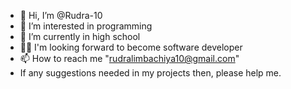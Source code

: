 - 👋 Hi, I’m @Rudra-10
- 👀 I’m interested in programming 
- 🌱 I’m currently in high school
- 👨‍💻 I'm looking forward to become software developer
- 📫 How to reach me "rudralimbachiya10@gmail.com"
-  If any suggestions needed in my projects then, please help me.

<!---
Rudra-10/Rudra-10 is a ✨ special ✨ repository because its `README.md` (this file) appears on your GitHub profile.
You can click the Preview link to take a look at your changes.
--->
